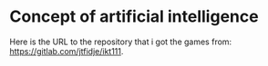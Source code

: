# Concept of artificial intelligence

Here is the URL to the repository that i got the games from: https://gitlab.com/jtfidje/ikt111.

